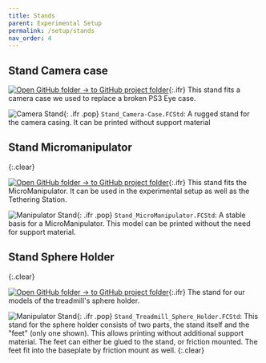 ```yaml
---
title: Stands
parent: Experimental Setup
permalink: /setup/stands
nav_order: 4
---
```


## Stand Camera case

[![Open GitHub folder]({{"/assets/img/GitHub-Mark-32px.png"|relative_url}}) → to GitHub project folder](https://github.com/reiserlab/Component-Design/tree/main/Experimental-Setup/Stand_Camera-Case){:.ifr}
This stand fits a camera case we used to replace a broken PS3 Eye case.

![Camera Stand]({{"/assets/img/Experimental-Setup/Stands/Stand_Camera-Case.png"|relative_url}}){: .ifr .pop}
`Stand_Camera-Case.FCStd`: A rugged stand for the camera casing. It can be printed without support material


## Stand Micromanipulator
{:.clear}

[![Open GitHub folder]({{"/assets/img/GitHub-Mark-32px.png"|relative_url}}) → to GitHub project folder](https://github.com/reiserlab/Component-Design/tree/main/Experimental-Setup/Stand_MicroManipulator){:.ifr}
This stand fits the MicroManipulator. It can be used in the experimental setup as well as the Tethering Station.

![Manipulator Stand]({{"/assets/img/Experimental-Setup/Stands/Stand_MicroManipulator.png"|relative_url}}){: .ifr .pop}
`Stand_MicroManipulator.FCStd`: A stable basis for a MicroManipulator. This model can be printed without the need for support material.

## Stand Sphere Holder
{:.clear}

[![Open GitHub folder]({{"/assets/img/GitHub-Mark-32px.png"|relative_url}}) → to GitHub project folder](https://github.com/reiserlab/Component-Design/tree/main/Experimental-Setup/Stand_Treadmill_Sphere_Holder){:.ifr}
The stand for our models of the treadmill's sphere holder.

![Manipulator Stand]({{"/assets/img/Experimental-Setup/Stands/Stand_Treadmill_Sphere_Holder.png"|relative_url}}){: .ifr .pop}
`Stand_Treadmill_Sphere_Holder.FCStd`: This stand for the sphere holder consists of two parts, the stand itself and the "feet" (only one shown). This allows printing without additional support material. The feet can either be glued to the stand, or friction mounted. The feet fit into the baseplate by friction mount as well. 
{:.clear}